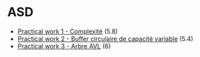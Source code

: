 # ASD
- [Practical work 1 - Complexité](https://github.com/HEIG-VD-Edison-Sahitaj/asd/tree/main/practical-work-1) (5.8)
- [Practical work 2 - Buffer circulaire de capacité variable](https://github.com/HEIG-VD-Edison-Sahitaj/asd/tree/main/practical-work-2) (5.4)
- [Practical work 3 - Arbre AVL](https://github.com/HEIG-VD-Edison-Sahitaj/asd/tree/main/practical-work-3) (6)